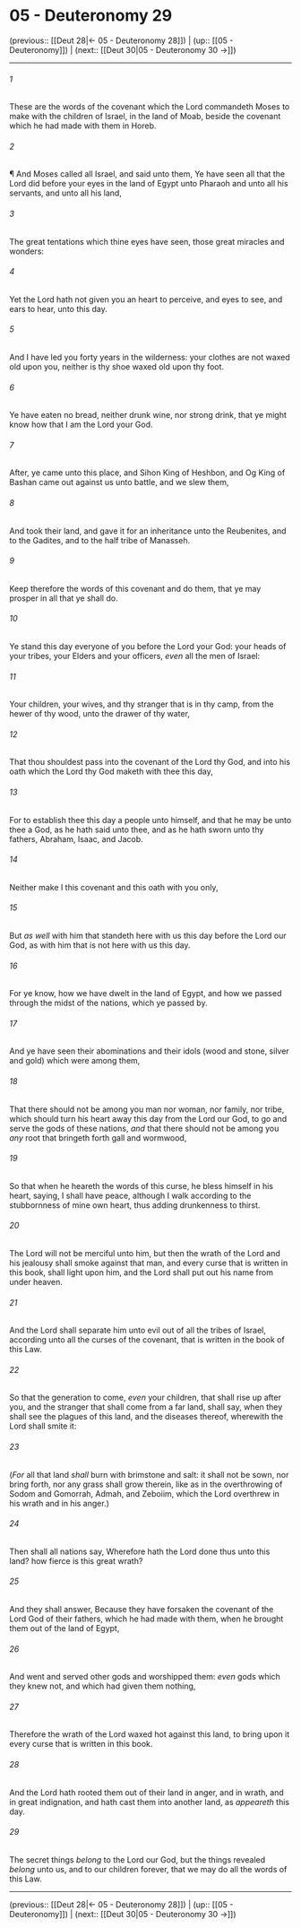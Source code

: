 # 05 - Deuteronomy 29

(previous:: [[Deut 28|← 05 - Deuteronomy 28]]) | (up:: [[05 - Deuteronomy]]) | (next:: [[Deut 30|05 - Deuteronomy 30 →]])

***


###### 1 
These are the words of the covenant which the Lord commandeth Moses to make with the children of Israel, in the land of Moab, beside the covenant which he had made with them in Horeb. 

###### 2 
¶ And Moses called all Israel, and said unto them, Ye have seen all that the Lord did before your eyes in the land of Egypt unto Pharaoh and unto all his servants, and unto all his land, 

###### 3 
The great tentations which thine eyes have seen, those great miracles and wonders: 

###### 4 
Yet the Lord hath not given you an heart to perceive, and eyes to see, and ears to hear, unto this day. 

###### 5 
And I have led you forty years in the wilderness: your clothes are not waxed old upon you, neither is thy shoe waxed old upon thy foot. 

###### 6 
Ye have eaten no bread, neither drunk wine, nor strong drink, that ye might know how that I am the Lord your God. 

###### 7 
After, ye came unto this place, and Sihon King of Heshbon, and Og King of Bashan came out against us unto battle, and we slew them, 

###### 8 
And took their land, and gave it for an inheritance unto the Reubenites, and to the Gadites, and to the half tribe of Manasseh. 

###### 9 
Keep therefore the words of this covenant and do them, that ye may prosper in all that ye shall do. 

###### 10 
Ye stand this day everyone of you before the Lord your God: your heads of your tribes, your Elders and your officers, _even_ all the men of Israel: 

###### 11 
Your children, your wives, and thy stranger that is in thy camp, from the hewer of thy wood, unto the drawer of thy water, 

###### 12 
That thou shouldest pass into the covenant of the Lord thy God, and into his oath which the Lord thy God maketh with thee this day, 

###### 13 
For to establish thee this day a people unto himself, and that he may be unto thee a God, as he hath said unto thee, and as he hath sworn unto thy fathers, Abraham, Isaac, and Jacob. 

###### 14 
Neither make I this covenant and this oath with you only, 

###### 15 
But _as well_ with him that standeth here with us this day before the Lord our God, as with him that is not here with us this day. 

###### 16 
For ye know, how we have dwelt in the land of Egypt, and how we passed through the midst of the nations, which ye passed by. 

###### 17 
And ye have seen their abominations and their idols (wood and stone, silver and gold) which were among them, 

###### 18 
That there should not be among you man nor woman, nor family, nor tribe, which should turn his heart away this day from the Lord our God, to go and serve the gods of these nations, _and_ that there should not be among you _any_ root that bringeth forth gall and wormwood, 

###### 19 
So that when he heareth the words of this curse, he bless himself in his heart, saying, I shall have peace, although I walk according to the stubbornness of mine own heart, thus adding drunkenness to thirst. 

###### 20 
The Lord will not be merciful unto him, but then the wrath of the Lord and his jealousy shall smoke against that man, and every curse that is written in this book, shall light upon him, and the Lord shall put out his name from under heaven. 

###### 21 
And the Lord shall separate him unto evil out of all the tribes of Israel, according unto all the curses of the covenant, that is written in the book of this Law. 

###### 22 
So that the generation to come, _even_ your children, that shall rise up after you, and the stranger that shall come from a far land, shall say, when they shall see the plagues of this land, and the diseases thereof, wherewith the Lord shall smite it: 

###### 23 
(_For_ all that land _shall_ burn with brimstone and salt: it shall not be sown, nor bring forth, nor any grass shall grow therein, like as in the overthrowing of Sodom and Gomorrah, Admah, and Zeboiim, which the Lord overthrew in his wrath and in his anger.) 

###### 24 
Then shall all nations say, Wherefore hath the Lord done thus unto this land? how fierce is this great wrath? 

###### 25 
And they shall answer, Because they have forsaken the covenant of the Lord God of their fathers, which he had made with them, when he brought them out of the land of Egypt, 

###### 26 
And went and served other gods and worshipped them: _even_ gods which they knew not, and which had given them nothing, 

###### 27 
Therefore the wrath of the Lord waxed hot against this land, to bring upon it every curse that is written in this book. 

###### 28 
And the Lord hath rooted them out of their land in anger, and in wrath, and in great indignation, and hath cast them into another land, as _appeareth_ this day. 

###### 29 
The secret things _belong_ to the Lord our God, but the things revealed _belong_ unto us, and to our children forever, that we may do all the words of this Law.

***

(previous:: [[Deut 28|← 05 - Deuteronomy 28]]) | (up:: [[05 - Deuteronomy]]) | (next:: [[Deut 30|05 - Deuteronomy 30 →]])
